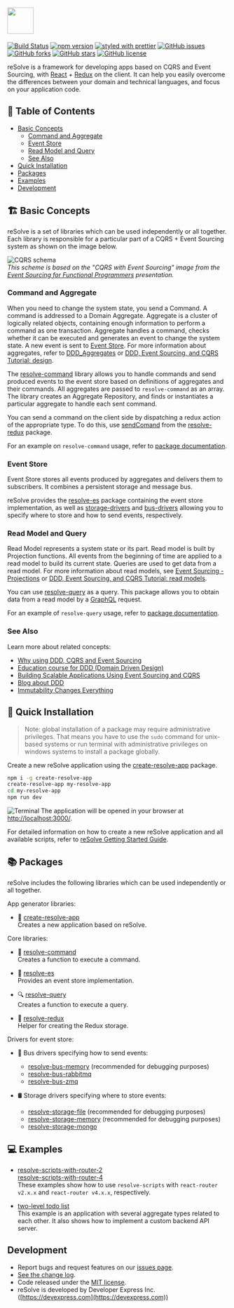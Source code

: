 # [<img src="https://user-images.githubusercontent.com/15689049/29659048-ad0d158a-88c5-11e7-9354-dbe4bb105ad7.png" height="60">](https://github.com/reimagined/resolve/)

[![Build Status](https://travis-ci.org/reimagined/resolve.svg?branch=master)](https://travis-ci.org/reimagined/resolve) [![npm version](https://badge.fury.io/js/create-resolve-app.svg)](https://badge.fury.io/js/create-resolve-app) [![styled with prettier](https://img.shields.io/badge/styled_with-prettier-ff69b4.svg)](https://github.com/prettier/prettier) [![GitHub issues](https://img.shields.io/github/issues/reimagined/resolve.svg)](https://github.com/reimagined/resolve/issues) [![GitHub forks](https://img.shields.io/github/forks/reimagined/resolve.svg)](https://github.com/reimagined/resolve/network) [![GitHub stars](https://img.shields.io/github/stars/reimagined/resolve.svg)](https://github.com/reimagined/resolve/stargazers) [![GitHub license](https://img.shields.io/badge/license-MIT-blue.svg)](https://raw.githubusercontent.com/reimagined/resolve/master/LICENSE)


reSolve is a framework for developing apps based on CQRS and Event Sourcing, with [React](https://github.com/facebook/react) + [Redux](https://github.com/reactjs/redux) on the client. It can help you easily overcome the differences between your domain and technical languages, and focus on your application code.

## **📑 Table of Contents**
* [Basic Concepts](#️-basic-concepts)
	* [Command and Aggregate](command-and-aggregate)
	* [Event Store](#event-store)
	* [Read Model and Query](#read-model-and-query)
	* [See Also](#see-also)
* [Quick Installation](#-quick-installation)
* [Packages](#-packages)
* [Examples](#-examples)
* [Development](#Development)

## **🏗️ Basic Concepts**
reSolve is a set of libraries which can be used independently or all together. Each library is responsible for a particular part of a CQRS + Event Sourcing system as shown on the image below.


![CQRS schema](https://user-images.githubusercontent.com/15689049/30436232-4932f952-9974-11e7-8e3d-575cc5de407e.png)  
_*This scheme is based on the "CQRS with Event Sourcing" image from the [Event Sourcing for Functional Programmers](http://danielwestheide.com/talks/flatmap2013/slides/#/) presentation.*_

### Command and Aggregate 
When you need to change the system state, you send a Command. A command is addressed to a Domain Aggregate. Aggregate is a cluster of logically related objects, containing enough information to perform a command as one transaction. Aggregate handles a command, checks whether it can be executed and generates an event to change the system state. A new event is sent to [Event Store](#eventstore). 
For more information about aggregates, refer to [DDD_Aggregates](https://martinfowler.com/bliki/DDD_Aggregate.html) or [DDD, Event Sourcing, and CQRS Tutorial: design](http://cqrs.nu/tutorial/cs/01-design).

The [resolve-command](https://github.com/reimagined/resolve/tree/master/packages/resolve-command) library allows you to handle commands and send produced events to the event store based on definitions of aggregates and their commands. All aggregates are passed to `resolve-command` as an array. The library creates an Aggregate Repository, and finds or instantiates a particular aggregate to handle each sent command.

You can send a command on the client side by dispatching a redux action of the appropriate type. To do this, use [sendComand](https://github.com/reimagined/resolve/tree/master/packages/resolve-redux#sendcommand) from the [resolve-redux](https://github.com/reimagined/resolve/tree/master/packages/resolve-redux) package.

For an example on `resolve-command` usage, refer to [package documentation](https://github.com/reimagined/resolve/tree/master/packages/resolve-command#example).

### Event Store
Event Store stores all events produced by aggregates and delivers them to subscribers. It combines a persistent storage and message bus. 

reSolve provides the [resolve-es](https://github.com/reimagined/resolve/tree/master/packages/resolve-es) package containing the event store implementation, as well as [storage-drivers](https://github.com/reimagined/resolve/tree/master/packages/storage-drivers) and [bus-drivers](https://github.com/reimagined/resolve/tree/master/packages/bus-drivers) allowing you to specify where to store and how to send events, respectively.

### Read Model and Query
Read Model represents a system state or its part. Read model is built by Projection functions. All events from the beginning of time are applied to a read model to build its current state. Queries are used to get data from a read model. 
For more information about read models, see [Event Sourcing - Projections](https://abdullin.com/post/event-sourcing-projections/) or [DDD, Event Sourcing, and CQRS Tutorial: read models](http://cqrs.nu/tutorial/cs/03-read-models).

You can use [resolve-query](https://github.com/reimagined/resolve/tree/master/packages/resolve-query)  as a query. This package allows you to obtain data from a read model by a [GraphQL](http://graphql.org/learn/) request.

For an example of `resolve-query` usage, refer to [package documentation](https://github.com/reimagined/resolve/tree/master/packages/resolve-query#example).

### See Also
Learn more about related concepts:

* [Why using DDD, CQRS and Event Sourcing](https://github.com/cer/event-sourcing-examples/wiki/WhyEventSourcing)  
* [Education course for DDD (Domain Driven Design)](http://cqrs.nu/)
* [Building Scalable Applications Using Event Sourcing and CQRS](https://medium.com/technology-learning/event-sourcing-and-cqrs-a-look-at-kafka-e0c1b90d17d8)
* [Blog about DDD](http://danielwhittaker.me/category/ddd/)
* [Immutability Changes Everything](http://cidrdb.org/cidr2015/Papers/CIDR15_Paper16.pdf)



## **🚀 Quick Installation**
> Note: global installation of a package may require administrative privileges. That means you have to use the `sudo` command for unix-based systems or run terminal with administrative privileges on windows systems to install a package globally.


Create a new reSolve application using the [create-resolve-app](https://github.com/reimagined/resolve/tree/master/packages/create-resolve-app) package.

```bash
npm i -g create-resolve-app
create-resolve-app my-resolve-app
cd my-resolve-app
npm run dev
```
![Terminal](https://user-images.githubusercontent.com/15689049/29822549-8513584c-8cd4-11e7-8b65-b88fdad7e4d1.png)
The application will be opened in your browser at [http://localhost:3000/](http://localhost:3000/).

For detailed information on how to create a new reSolve application and all available scripts, refer to [reSolve Getting Started Guide](https://github.com/reimagined/resolve/tree/master/packages/create-resolve-app).

## **📚 Packages**

reSolve includes the following libraries which can be used independently or all together.

App generator libraries:
* 🚀 [create-resolve-app](packages/create-resolve-app)  
	Creates a new application based on reSolve.

Core libraries:
* 📢 [resolve-command](https://github.com/reimagined/resolve/tree/master/packages/resolve-command)  
	Creates a function to execute a command.

* 🏣 [resolve-es](https://github.com/reimagined/resolve/tree/master/packages/resolve-es)  
	Provides an event store implementation.

* 🔍 [resolve-query](https://github.com/reimagined/resolve/tree/master/packages/resolve-query)  
	Creates a function to execute a query.

* 🔩 [resolve-redux](https://github.com/reimagined/resolve/tree/master/packages/resolve-redux)  
	Helper for creating the Redux storage.


Drivers for event store:
* 🚌 Bus drivers specifying how to send events:
    * [resolve-bus-memory](https://github.com/reimagined/resolve/tree/master/packages/bus-drivers/resolve-bus-memory) (recommended for debugging purposes)
    * [resolve-bus-rabbitmq](https://github.com/reimagined/resolve/tree/master/packages/bus-drivers/resolve-bus-rabbitmq)
    * [resolve-bus-zmq](https://github.com/reimagined/resolve/tree/master/packages/bus-drivers/resolve-bus-zmq) 


* 🛢 Storage drivers specifying where to store events:
    * [resolve-storage-file](https://github.com/reimagined/resolve/tree/master/packages/storage-drivers/resolve-storage-file) (recommended for debugging purposes)
    * [resolve-storage-memory](https://github.com/reimagined/resolve/tree/master/packages/storage-drivers/resolve-storage-memory) (recommended for debugging purposes)
    * [resolve-storage-mongo](https://github.com/reimagined/resolve/tree/master/packages/storage-drivers/resolve-storage-mongo)


## **💻 Examples**

* [resolve-scripts-with-router-2](https://github.com/reimagined/resolve/tree/master/examples/resolve-scripts-with-router-2)  
	[resolve-scripts-with-router-4](https://github.com/reimagined/resolve/tree/master/examples/resolve-scripts-with-router-4)  
	These examples show how to use `resolve-scripts` with `react-router v2.x.x`  and `react-router v4.x.x`, respectively.

* [two-level todo list](https://github.com/reimagined/resolve/tree/master/examples/todo)  
	This example is an application with several aggregate types related to each other. It also shows how to implement a custom backend API server.

## Development

* Report bugs and request features on our [issues page](https://github.com/reimagined/resolve/issues).
* [See the change log](CHANGELOG).
* Code released under the [MIT license](LICENSE).
* reSolve is developed by Developer Express Inc. ([https://devexpress.com](https://devexpress.com))